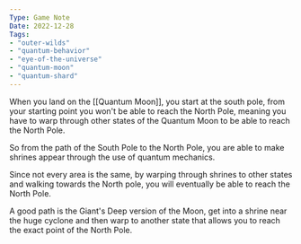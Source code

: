 ```yaml
---
Type: Game Note
Date: 2022-12-28
Tags:
- "outer-wilds"
- "quantum-behavior"
- "eye-of-the-universe"
- "quantum-moon"
- "quantum-shard"
---
```

When you land on the [[Quantum Moon]], you start at the south pole, from your starting point you won't be able to reach the North Pole, meaning you have to warp through other states of the Quantum Moon to be able to reach the North Pole.

So from the path of the South Pole to the North Pole, you are able to make shrines appear through the use of quantum mechanics.

Since not every area is the same, by warping through shrines to other states and walking towards the North pole, you will eventually be able to reach the North Pole.

A good path is the Giant's Deep version of the Moon, get into a shrine near the huge cyclone and then warp to another state that allows you to reach the exact point of the North Pole.
